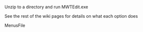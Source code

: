 Unzip to a directory and run MWTEdit.exe

See the rest of the wiki pages for details on what each option does

MenusFile